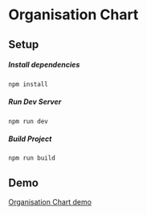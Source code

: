 # Organisation Chart

## Setup

##### Install dependencies
```npm install```

##### Run Dev Server
```npm run dev```

##### Build Project
```npm run build```


## Demo
[Organisation Chart demo](https://org-chart-hf.netlify.app/)

